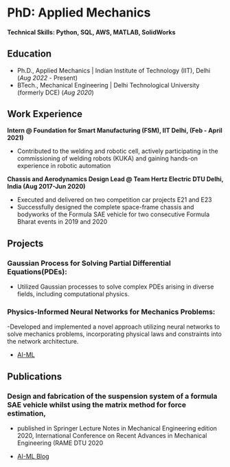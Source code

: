# PhD: Applied Mechanics

#### Technical Skills: Python, SQL, AWS, MATLAB, SolidWorks

## Education
- Ph.D., Applied Mechanics | Indian Institute of Technology (IIT), Delhi (_Aug 2022_ - Present)								       		
- BTech., Mechanical Engineering | Delhi Technological University (formerly DCE) (_Aug 2020_)

## Work Experience
**Intern @ Foundation for Smart Manufacturing (FSM), IIT Delhi, (Feb - April 2021)**
- Contributed to the welding and robotic cell, actively participating in the commissioning of welding robots (KUKA) and gaining hands-on experience in robotic automation

**Chassis and Aerodynamics Design Lead @ Team Hertz Electric DTU Delhi, India (Aug 2017-Jun 2020)**
- Executed and delivered on two competition car projects E21 and E23
- Successfully designed the complete space-frame chassis and bodyworks of the Formula SAE vehicle for two consecutive Formula Bharat events in 2019 and 2020

## Projects
### Gaussian Process for Solving Partial Differential Equations(PDEs): 
- Utilized Gaussian processes to solve complex PDEs arising in diverse fields, including computational physics.

### Physics-Informed Neural Networks for Mechanics Problems:
-Developed and implemented a novel approach utilizing neural networks to solve mechanics problems, incorporating physical laws and constraints into the network architecture.


- [AI-ML](https://www.youtube.com/channel/UCa9gErQ9AE5jT2DZLjXBIdA](https://www.youtube.com/@sawankumar5374/featured))

## Publications
### Design and fabrication of the suspension system of a formula SAE vehicle whilst using the matrix method for force estimation,
- published in Springer Lecture Notes in Mechanical Engineering edition 2020, International Conference on Recent Advances in Mechanical Engineering (RAME DTU 2020

- [AI-ML Blog]()
